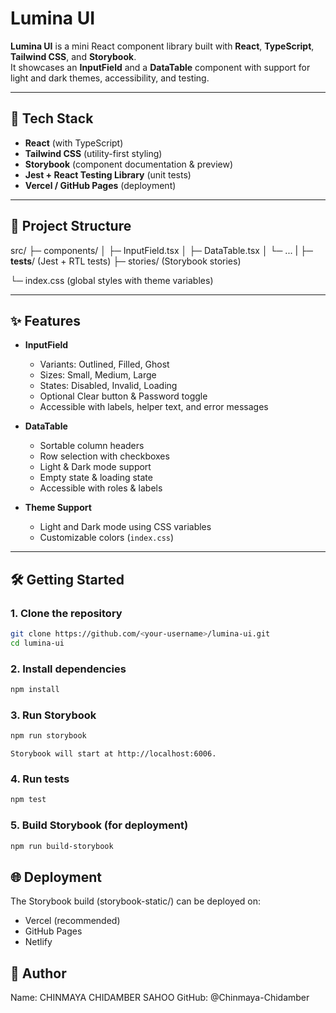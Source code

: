 # Lumina UI


**Lumina UI** is a mini React component library built with **React**, **TypeScript**, **Tailwind CSS**, and **Storybook**.  
It showcases an **InputField** and a **DataTable** component with support for light and dark themes, accessibility, and testing.

---

## 🚀 Tech Stack
- **React** (with TypeScript)
- **Tailwind CSS** (utility-first styling)
- **Storybook** (component documentation & preview)
- **Jest + React Testing Library** (unit tests)
- **Vercel / GitHub Pages** (deployment)

---

## 📂 Project Structure
src/
├─ components/
│ ├─ InputField.tsx
│ ├─ DataTable.tsx
│ └─ ...
| ├─ __tests__/ (Jest + RTL tests)
├─ stories/ (Storybook stories)

└─ index.css (global styles with theme variables)


---

## ✨ Features
- **InputField**
  - Variants: Outlined, Filled, Ghost
  - Sizes: Small, Medium, Large
  - States: Disabled, Invalid, Loading
  - Optional Clear button & Password toggle
  - Accessible with labels, helper text, and error messages

- **DataTable**
  - Sortable column headers
  - Row selection with checkboxes
  - Light & Dark mode support
  - Empty state & loading state
  - Accessible with roles & labels

- **Theme Support**
  - Light and Dark mode using CSS variables
  - Customizable colors (`index.css`)

---

## 🛠️ Getting Started

### 1. Clone the repository
```bash
git clone https://github.com/<your-username>/lumina-ui.git
cd lumina-ui
```
### 2. Install dependencies
```bash
npm install
```

### 3. Run Storybook
```bash
npm run storybook
```
`Storybook will start at http://localhost:6006.`

### 4. Run tests
```bash
npm test
```

### 5. Build Storybook (for deployment)
```bash
npm run build-storybook
```

## 🌐 Deployment
The Storybook build (storybook-static/) can be deployed on:
- Vercel (recommended)
- GitHub Pages
- Netlify

## 👤 Author

Name: CHINMAYA CHIDAMBER SAHOO
GitHub: @Chinmaya-Chidamber
